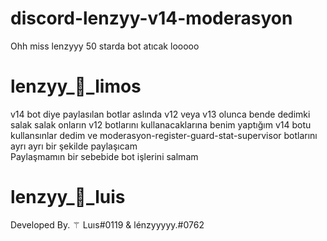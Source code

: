 # discord-lenzyy-v14-moderasyon
Ohh miss lenzyyy 50 starda bot atıcak looooo

# lenzyy_🌼_limos
v14 bot diye paylasılan botlar aslında v12 veya v13 olunca bende dedimki salak salak onların v12 botlarını kullanacaklarına benim yaptığım v14 botu kullansınlar dedim ve moderasyon-register-guard-stat-supervisor botlarını ayrı ayrı bir şekilde paylaşıcam  
Paylaşmamın bir sebebide bot işlerini salmam 


# lenzyy_🤠_luis
Developed By. ⚚ Luıs#0119 & lénzyyyyy.#0762
